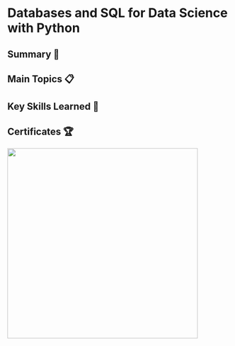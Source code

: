 # Databases and SQL for Data Science with Python

## Summary :memo:

## Main Topics :clipboard:

## Key Skills Learned :key:

## Certificates :trophy:

<a href="https://www.coursera.org/account/accomplishments/verify/KE5M5E3SZ3TQ"><img src="https://s3.amazonaws.com/coursera_assets/meta_images/generated/CERTIFICATE_LANDING_PAGE/CERTIFICATE_LANDING_PAGE~KE5M5E3SZ3TQ/CERTIFICATE_LANDING_PAGE~KE5M5E3SZ3TQ.jpeg" height="430"></a>
